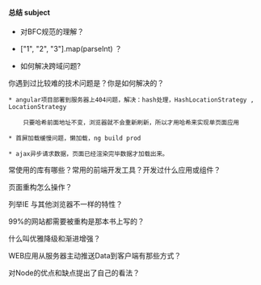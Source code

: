 #### 总结 subject

* 对BFC规范的理解？

* ["1", "2", "3"].map(parseInt) ？

* 如何解决跨域问题?

你遇到过比较难的技术问题是？你是如何解决的？

    * angular项目部署到服务器上404问题，解决：hash处理，HashLocationStrategy , LocationStrategy

        只要哈希前面地址不变，浏览器就不会重新刷新，所以才用哈希来实现单页面应用

    * 首屏加载缓慢问题，懒加载，ng build prod

    * ajax异步请求数据，页面已经渲染完毕数据才加载出来。


常使用的库有哪些？常用的前端开发工具？开发过什么应用或组件？

页面重构怎么操作？

列举IE 与其他浏览器不一样的特性？

99%的网站都需要被重构是那本书上写的？

什么叫优雅降级和渐进增强？

WEB应用从服务器主动推送Data到客户端有那些方式？

对Node的优点和缺点提出了自己的看法？